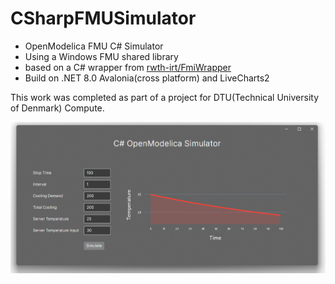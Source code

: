 ﻿# CSharpFMUSimulator

- OpenModelica FMU C\# Simulator
- Using a Windows FMU shared library 
- based on a C\# wrapper from [rwth-irt/FmiWrapper](https://github.com/rwth-irt/FmiWrapper/tree/master)
- Build on .NET 8.0 Avalonia(cross platform) and LiveCharts2
  
This work was completed as part of a project for DTU(Technical University of Denmark) Compute.

![](screenshot.png)
